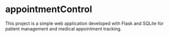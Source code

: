 # appointmentControl
This project is a simple web application developed with Flask and SQLite for patient management and medical appointment tracking.
